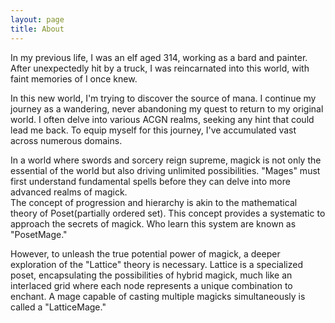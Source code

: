 ```yaml
---
layout: page
title: About
---
```


In my previous life, I was an elf aged 314, working as a bard and painter. After unexpectedly hit by a truck, I was reincarnated into this world, with faint memories of I once knew.

In this new world, I'm trying to discover the source of mana. I continue my journey as a wandering, never abandoning my quest to return to my original world. I often delve into various ACGN realms, seeking any hint that could lead me back. To equip myself for this journey, I've accumulated vast  across numerous domains.


In a world where swords and sorcery reign supreme, magick is not only the essential of the world but also driving unlimited possibilities. "Mages" must first understand fundamental spells before they can delve into more advanced realms of magick.  
The concept of progression and hierarchy is akin to the mathematical theory of Poset(partially ordered set). This concept provides a systematic to approach the secrets of magick. Who learn this system are known as "PosetMage."

However, to unleash the true potential power of magick, a deeper exploration of the "Lattice" theory is necessary. Lattice is a specialized poset, encapsulating the possibilities of hybrid magick, much like an interlaced grid where each node represents a unique combination to enchant. A mage capable of casting multiple magicks simultaneously is called a "LatticeMage."

